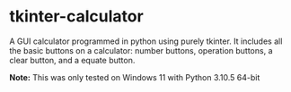 # tkinter-calculator
A GUI calculator programmed in python using purely tkinter.
It includes all the basic buttons on a calculator: number buttons, operation buttons, a clear button, and a equate button.

**Note:** This was only tested on Windows 11 with Python 3.10.5 64-bit
